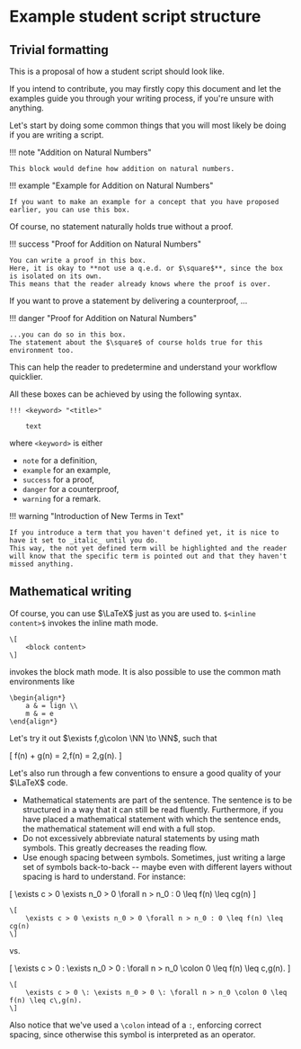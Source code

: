 # Example student script structure

## Trivial formatting

This is a proposal of how a student script should look like.

If you intend to contribute, you may firstly copy this document and let the examples guide you through your writing process, if you're unsure with anything.

Let's start by doing some common things that you will most likely be doing if you are writing a script.

!!! note "Addition on Natural Numbers"
    
    This block would define how addition on natural numbers.

!!! example "Example for Addition on Natural Numbers"

    If you want to make an example for a concept that you have proposed earlier, you can use this box.

Of course, no statement naturally holds true without a proof.

!!! success "Proof for Addition on Natural Numbers"

    You can write a proof in this box.
    Here, it is okay to **not use a q.e.d. or $\square$**, since the box is isolated on its own.
    This means that the reader already knows where the proof is over.

If you want to prove a statement by delivering a counterproof, ...

!!! danger "Proof for Addition on Natural Numbers"

    ...you can do so in this box.
    The statement about the $\square$ of course holds true for this environment too.

This can help the reader to predetermine and understand your workflow quicklier.

All these boxes can be achieved by using the following syntax.
```
!!! <keyword> "<title>"

    text
```
where `<keyword>` is either

- `note` for a definition,
- `example` for an example,
- `success` for a proof,
- `danger` for a counterproof,
- `warning` for a remark.

!!! warning "Introduction of New Terms in Text"

    If you introduce a term that you haven't defined yet, it is nice to have it set to _italic_ until you do.
    This way, the not yet defined term will be highlighted and the reader will know that the specific term is pointed out and that they haven't missed anything.

## Mathematical writing

Of course, you can use $\LaTeX$ just as you are used to.
`$<inline content>$` invokes the inline math mode.
```
\[
    <block content>
\]
```
invokes the block math mode.
It is also possible to use the common math environments like
```
\begin{align*}
    a & = lign \\
    m & = e
\end{align*}
```
Let's try it out $\exists f,g\colon \NN \to \NN$, such that

\[ f(n) + g(n) = 2\,f(n) = 2\,g(n). \]

Let's also run through a few conventions to ensure a good quality of your $\LaTeX$ code.

- Mathematical statements are part of the sentence.
The sentence is to be structured in a way that it can still be read fluently.
Furthermore, if you have placed a mathematical statement with which the sentence ends, the mathematical statement will end with a full stop.
- Do not excessively abbreviate natural statements by using math symbols. This greatly decreases the reading flow.
- Use enough spacing between symbols.
Sometimes, just writing a large set of symbols back-to-back -- maybe even with different layers without spacing is hard to understand.
For instance:

\[
    \exists c > 0 \exists n_0 > 0 \forall n > n_0 : 0 \leq f(n) \leq cg(n) 
\]

``` TeX
\[
    \exists c > 0 \exists n_0 > 0 \forall n > n_0 : 0 \leq f(n) \leq cg(n) 
\]
```

vs.

\[
    \exists c > 0 \: \exists n_0 > 0 \: \forall n > n_0 \colon 0 \leq f(n) \leq c\,g(n).
\]

``` TeX
\[
    \exists c > 0 \: \exists n_0 > 0 \: \forall n > n_0 \colon 0 \leq f(n) \leq c\,g(n).
\]
```

Also notice that we've used a `\colon` intead of a `:`, enforcing correct spacing, since otherwise this symbol is interpreted as an operator.